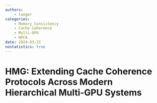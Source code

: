 ```yaml
---
authors:
    - taoger
categories:
    - Memory Consistency
    - Cache Coherence
    - Multi-GPU
    - HPCA
date: 2024-03-31
nostatistics: true
---
```


# HMG: Extending Cache Coherence Protocols Across Modern Hierarchical Multi-GPU Systems